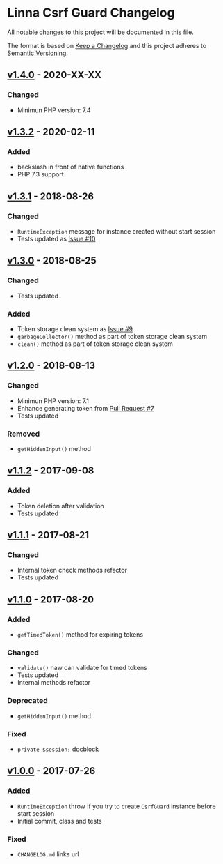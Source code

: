 
# Linna Csrf Guard Changelog

All notable changes to this project will be documented in this file.

The format is based on [Keep a Changelog](http://keepachangelog.com/) 
and this project adheres to [Semantic Versioning](http://semver.org/).

## [v1.4.0](https://github.com/linna/csrf-guard/compare/v1.3.2...v1.4.0) - 2020-XX-XX

### Changed
* Minimun PHP version: 7.4

## [v1.3.2](https://github.com/linna/csrf-guard/compare/v1.3.1...v1.3.2) - 2020-02-11

### Added
* backslash in front of native functions
* PHP 7.3 support

## [v1.3.1](https://github.com/linna/csrf-guard/compare/v1.3.0...v1.3.1) - 2018-08-26

### Changed
* `RuntimeException` message for instance created without start session
* Tests updated as [Issue #10](https://github.com/linna/csrf-guard/issues/10)

## [v1.3.0](https://github.com/linna/csrf-guard/compare/v1.2.0...v1.3.0) - 2018-08-25

### Changed
* Tests updated

### Added
* Token storage clean system as [Issue #9](https://github.com/linna/csrf-guard/issues/9)
* `garbageCollector()` method as part of token storage clean system
* `clean()` method as part of token storage clean system

## [v1.2.0](https://github.com/linna/csrf-guard/compare/v1.1.2...v1.2.0) - 2018-08-13

### Changed
* Minimun PHP version: 7.1
* Enhance generating token from [Pull Request #7](https://github.com/linna/csrf-guard/pull/7)
* Tests updated

### Removed
* `getHiddenInput()` method

## [v1.1.2](https://github.com/linna/csrf-guard/compare/v1.1.1...v1.1.2) - 2017-09-08

### Added
* Token deletion after validation
* Tests updated

## [v1.1.1](https://github.com/linna/csrf-guard/compare/v1.1.0...v1.1.1) - 2017-08-21

### Changed
* Internal token check methods refactor
* Tests updated

## [v1.1.0](https://github.com/linna/csrf-guard/compare/v1.0.0...v1.1.0) - 2017-08-20

### Added
* `getTimedToken()` method for expiring tokens

### Changed
* `validate()` naw can validate for timed tokens
* Tests updated
* Internal methods refactor

### Deprecated
* `getHiddenInput()` method

### Fixed
* `private $session;` docblock

## [v1.0.0](https://github.com/linna/csrf-guard/compare/v1.0.0...master) - 2017-07-26

### Added
* `RuntimeException` throw if you try to create `CsrfGuard` instance before start session
* Initial commit, class and tests

### Fixed
* `CHANGELOG.md` links url
